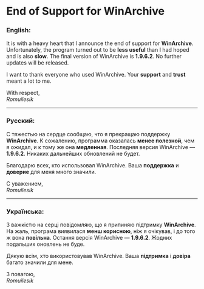 # End of Support for WinArchive

### English:

It is with a heavy heart that I announce the end of support for **WinArchive**. Unfortunately, the program turned out to be **less useful** than I had hoped and is also **slow**. The final version of WinArchive is **1.9.6.2**. No further updates will be released.

I want to thank everyone who used WinArchive. Your **support** and **trust** meant a lot to me.

With respect,  
*Romuilesik*

---

### Русский:

С тяжестью на сердце сообщаю, что я прекращаю поддержку **WinArchive**. К сожалению, программа оказалась **менее полезной**, чем я ожидал, и к тому же она **медленная**. Последняя версия WinArchive — **1.9.6.2**. Никаких дальнейших обновлений не будет.

Благодарю всех, кто использовал WinArchive. Ваша **поддержка** и **доверие** для меня много значили.

С уважением,  
*Romuilesik*

---

### Українська:

З важкістю на серці повідомляю, що я припиняю підтримку **WinArchive**. На жаль, програма виявилася **менш корисною**, ніж я очікував, і до того ж вона **повільна**. Остання версія WinArchive — **1.9.6.2**. Жодних подальших оновлень не буде.

Дякую всім, хто використовував WinArchive. Ваша **підтримка** і **довіра** багато значили для мене.

З повагою,  
*Romuilesik*
